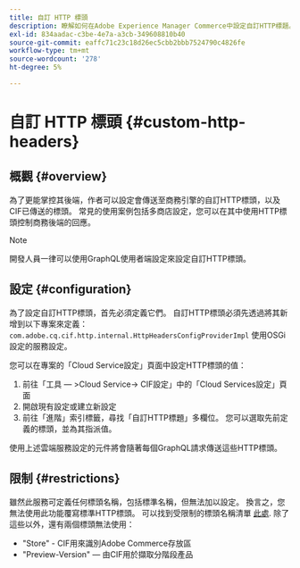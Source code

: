 ```yaml
---
title: 自訂 HTTP 標頭
description: 瞭解如何在Adobe Experience Manager Commerce中設定自訂HTTP標題。
exl-id: 834aadac-c3be-4e7a-a3cb-349608810b40
source-git-commit: eaffc71c23c18d26ec5cbb2bbb7524790c4826fe
workflow-type: tm+mt
source-wordcount: '278'
ht-degree: 5%

---
```


# 自訂 HTTP 標頭 {#custom-http-headers}

## 概觀 {#overview}

為了更能掌控其後端，作者可以設定會傳送至商務引擎的自訂HTTP標頭，以及CIF已傳送的標頭。 常見的使用案例包括多商店設定，您可以在其中使用HTTP標頭控制商務後端的回應。

>[!NOTE]
>
>開發人員一律可以使用GraphQL使用者端設定來設定自訂HTTP標頭。
>

## 設定 {#configuration}

為了設定自訂HTTP標頭，首先必須定義它們。 自訂HTTP標頭必須先透過將其新增到以下專案來定義： `com.adobe.cq.cif.http.internal.HttpHeadersConfigProviderImpl` 使用OSGi設定的服務設定。

您可以在專案的「Cloud Service設定」頁面中設定HTTP標頭的值：

1. 前往「工具 — >Cloud Service-> CIF設定」中的「Cloud Services設定」頁面
1. 開啟現有設定或建立新設定
1. 前往「進階」索引標籤，尋找「自訂HTTP標題」多欄位。 您可以選取先前定義的標頭，並為其指派值。

使用上述雲端服務設定的元件將會隨著每個GraphQL請求傳送這些HTTP標頭。

## 限制 {#restrictions}

雖然此服務可定義任何標頭名稱，包括標準名稱，但無法加以設定。 換言之，您無法使用此功能覆寫標準HTTP標頭。 可以找到受限制的標頭名稱清單 [此處](https://developer.mozilla.org/en-US/docs/Web/HTTP/Headers). 除了這些以外，還有兩個標頭無法使用：

* &quot;Store&quot; - CIF用來識別Adobe Commerce存放區
* &quot;Preview-Version&quot; — 由CIF用於擷取分階段產品
